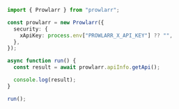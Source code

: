 <!-- Start SDK Example Usage [usage] -->
```typescript
import { Prowlarr } from "prowlarr";

const prowlarr = new Prowlarr({
  security: {
    xApiKey: process.env["PROWLARR_X_API_KEY"] ?? "",
  },
});

async function run() {
  const result = await prowlarr.apiInfo.getApi();

  console.log(result);
}

run();

```
<!-- End SDK Example Usage [usage] -->